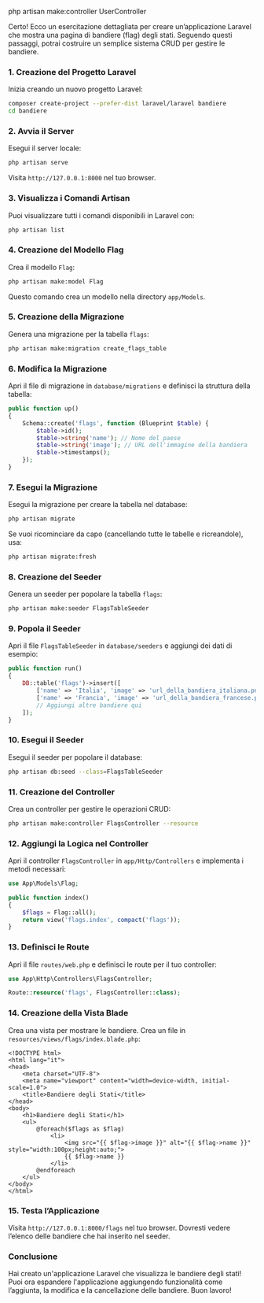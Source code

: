 
php artisan make:controller UserController

Certo! Ecco un esercitazione dettagliata per creare un’applicazione Laravel che mostra una pagina di bandiere (flag) degli stati. Seguendo questi passaggi, potrai costruire un semplice sistema CRUD per gestire le bandiere.

### 1. Creazione del Progetto Laravel

Inizia creando un nuovo progetto Laravel:

```bash
composer create-project --prefer-dist laravel/laravel bandiere
cd bandiere
```

### 2. Avvia il Server

Esegui il server locale:

```bash
php artisan serve
```

Visita `http://127.0.0.1:8000` nel tuo browser.

### 3. Visualizza i Comandi Artisan

Puoi visualizzare tutti i comandi disponibili in Laravel con:

```bash
php artisan list
```

### 4. Creazione del Modello Flag

Crea il modello `Flag`:

```bash
php artisan make:model Flag
```

Questo comando crea un modello nella directory `app/Models`.

### 5. Creazione della Migrazione

Genera una migrazione per la tabella `flags`:

```bash
php artisan make:migration create_flags_table
```

### 6. Modifica la Migrazione

Apri il file di migrazione in `database/migrations` e definisci la struttura della tabella:

```php
public function up()
{
    Schema::create('flags', function (Blueprint $table) {
        $table->id();
        $table->string('name'); // Nome del paese
        $table->string('image'); // URL dell'immagine della bandiera
        $table->timestamps();
    });
}
```

### 7. Esegui la Migrazione

Esegui la migrazione per creare la tabella nel database:

```bash
php artisan migrate
```

Se vuoi ricominciare da capo (cancellando tutte le tabelle e ricreandole), usa:

```bash
php artisan migrate:fresh
```

### 8. Creazione del Seeder

Genera un seeder per popolare la tabella `flags`:

```bash
php artisan make:seeder FlagsTableSeeder
```

### 9. Popola il Seeder

Apri il file `FlagsTableSeeder` in `database/seeders` e aggiungi dei dati di esempio:

```php
public function run()
{
    DB::table('flags')->insert([
        ['name' => 'Italia', 'image' => 'url_della_bandiera_italiana.png'],
        ['name' => 'Francia', 'image' => 'url_della_bandiera_francese.png'],
        // Aggiungi altre bandiere qui
    ]);
}
```

### 10. Esegui il Seeder

Esegui il seeder per popolare il database:

```bash
php artisan db:seed --class=FlagsTableSeeder
```

### 11. Creazione del Controller

Crea un controller per gestire le operazioni CRUD:

```bash
php artisan make:controller FlagsController --resource
```

### 12. Aggiungi la Logica nel Controller

Apri il controller `FlagsController` in `app/Http/Controllers` e implementa i metodi necessari:

```php
use App\Models\Flag;

public function index()
{
    $flags = Flag::all();
    return view('flags.index', compact('flags'));
}
```

### 13. Definisci le Route

Apri il file `routes/web.php` e definisci le route per il tuo controller:

```php
use App\Http\Controllers\FlagsController;

Route::resource('flags', FlagsController::class);
```

### 14. Creazione della Vista Blade

Crea una vista per mostrare le bandiere. Crea un file in `resources/views/flags/index.blade.php`:

```blade
<!DOCTYPE html>
<html lang="it">
<head>
    <meta charset="UTF-8">
    <meta name="viewport" content="width=device-width, initial-scale=1.0">
    <title>Bandiere degli Stati</title>
</head>
<body>
    <h1>Bandiere degli Stati</h1>
    <ul>
        @foreach($flags as $flag)
            <li>
                <img src="{{ $flag->image }}" alt="{{ $flag->name }}" style="width:100px;height:auto;">
                {{ $flag->name }}
            </li>
        @endforeach
    </ul>
</body>
</html>
```

### 15. Testa l’Applicazione

Visita `http://127.0.0.1:8000/flags` nel tuo browser. Dovresti vedere l’elenco delle bandiere che hai inserito nel seeder.

### Conclusione

Hai creato un'applicazione Laravel che visualizza le bandiere degli stati! Puoi ora espandere l'applicazione aggiungendo funzionalità come l’aggiunta, la modifica e la cancellazione delle bandiere. Buon lavoro!